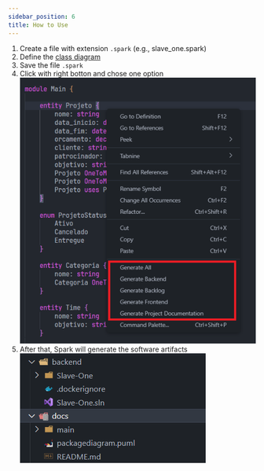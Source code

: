 ```yaml
---
sidebar_position: 6
title: How to Use
---
```


1. Create a file with extension `.spark` (e.g., slave_one.spark)
2. Define the [class diagram](5_lang.md)
3. Save the file `.spark`
4. Click with right botton and chose one option
![Menu com opções de geração ao clicar com botão direito](./img/right-click.png)
5. After that, Spark will generate the software artifacts
![Exemplo de hierarquia de pastas gerada](./img/folders.png)